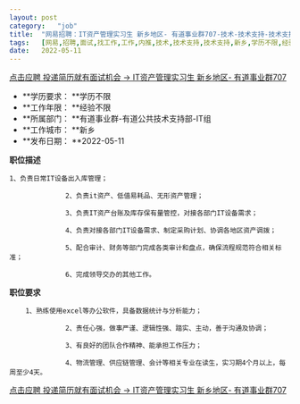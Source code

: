 ```yaml
---
layout:	post
category:	"job"
title:	"网易招聘：IT资产管理实习生 新乡地区- 有道事业群707-技术-技术支持-技术支持-新乡学历不限经验不限"
tags:	[网易,招聘,面试,找工作,工作,内推,技术,技术支持,技术支持,新乡,学历不限,经验不限]
date:	2022-05-11
---
```


[点击应聘 投递简历就有面试机会 ->  IT资产管理实习生 新乡地区- 有道事业群707](http://mobile.bole.netease.com/bole/boleDetail?id=40146&employeeId=346f03c3cda5f04c&key=all)



- **学历要求： **学历不限
- **工作年限： **经验不限
- **所属部门： **有道事业群-有道公共技术支持部-IT组
- **工作城市： **新乡
- **发布日期： **2022-05-11



**职位描述**

    1、负责日常IT设备出入库管理；

                  2、负责it资产、低值易耗品、无形资产管理；

                  3、负责IT资产台账及库存保有量管控，对接各部门IT设备需求；

                  4、负责对接各部门IT设备需求、制定采购计划、协调各地区资产调拨；

                  5、配合审计、财务等部门完成各类审计和盘点，确保流程规范符合相关标准；

                  6、完成领导交办的其他工作。



**职位要求**

        1、熟练使用excel等办公软件，具备数据统计与分析能力；

                  2、责任心强，做事严谨、逻辑性强、踏实、主动，善于沟通及协调；

                  3、有良好的团队合作精神、能承担工作压力；

                  4、物流管理、供应链管理、会计等相关专业在读生，实习期4个月以上，每周至少4天。



[点击应聘 投递简历就有面试机会 ->  IT资产管理实习生 新乡地区- 有道事业群707](http://mobile.bole.netease.com/bole/boleDetail?id=40146&employeeId=346f03c3cda5f04c&key=all)